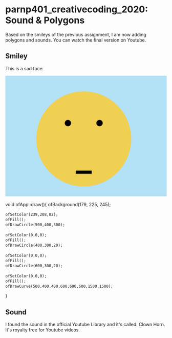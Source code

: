 # parnp401_creativecoding_2020: Sound & Polygons

Based on the smileys of the previous assignment, I am now adding polygons and sounds. You can watch the final version on Youtube.

## Smiley
This is a sad face.

![Picture](Smiley_Sad.png)

void ofApp::draw(){
    ofBackground(179, 225, 245);

    ofSetColor(239,208,82);
    ofFill();
    ofDrawCircle(500,400,300);

    ofSetColor(0,0,0);
    ofFill();
    ofDrawCircle(400,300,20);

    ofSetColor(0,0,0);
    ofFill();
    ofDrawCircle(600,300,20);

    ofSetColor(0,0,0);
    ofFill();
    ofDrawCurve(500,400,400,600,600,600,1500,1500);
       
    
}

## Sound ##

I found the sound in the official Youtube Library and it's called: Clown Horn. It's royalty free for Youtube videos.
